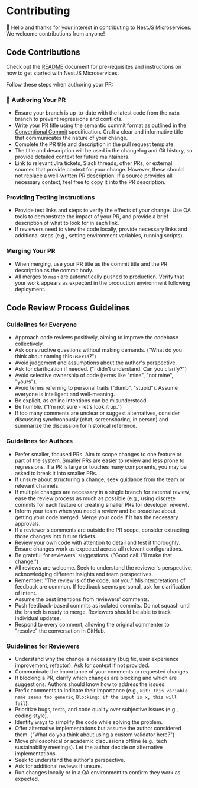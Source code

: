 # Contributing

👋 Hello and thanks for your interest in contributing to NestJS Microservices. We welcome contributions from anyone!

## Code Contributions

Check out the [README](./README.md) document for pre-requisites and instructions on how to get started with NestJS Microservices.

Follow these steps when authoring your PR:

### 📝 Authoring Your PR

-   Ensure your branch is up-to-date with the latest code from the `main` branch to prevent regressions and conflicts.
-   Write your PR title using the semantic commit format as outlined in the [Conventional Commit](https://www.conventionalcommits.org/en/v1.0.0/#summary) specification. Craft a clear and informative title that communicates the nature of your change.
-   Complete the PR title and description in the pull request template.
-   The title and description will be used in the changelog and Git history, so provide detailed context for future maintainers.
-   Link to relevant Jira tickets, Slack threads, other PRs, or external sources that provide context for your change. However, these should not replace a well-written PR description. If a source provides all necessary context, feel free to copy it into the PR description.

### Providing Testing Instructions

-   Provide test links and steps to verify the effects of your change. Use QA tools to demonstrate the impact of your PR, and provide a brief description of what to look for in each link.
-   If reviewers need to view the code locally, provide necessary links and additional steps (e.g., setting environment variables, running scripts).

### Merging Your PR

-   When merging, use your PR title as the commit title and the PR description as the commit body.
-   All merges to `main` are automatically pushed to production. Verify that your work appears as expected in the production environment following deployment.

## Code Review Process Guidelines

### Guidelines for Everyone

-   Approach code reviews positively, aiming to improve the codebase collectively.
-   Ask constructive questions without making demands. ("What do you think about naming this `userId`?")
-   Avoid judgement and assumptions about the author's perspective.
-   Ask for clarification if needed. ("I didn't understand. Can you clarify?")
-   Avoid selective ownership of code (terms like "mine", "not mine", "yours").
-   Avoid terms referring to personal traits ("dumb", "stupid"). Assume everyone is intelligent and well-meaning.
-   Be explicit, as online intentions can be misunderstood.
-   Be humble. ("I'm not sure - let's look it up.")
-   If too many comments are unclear or suggest alternatives, consider discussing synchronously (chat, screensharing, in person) and summarize the discussion for historical reference.

### Guidelines for Authors

-   Prefer smaller, focused PRs. Aim to scope changes to one feature or part of the system. Smaller PRs are easier to review and less prone to regressions. If a PR is large or touches many components, you may be asked to break it into smaller PRs.
-   If unsure about structuring a change, seek guidance from the team or relevant channels.
-   If multiple changes are necessary in a single branch for external review, ease the review process as much as possible (e.g., using discrete commits for each feature or creating smaller PRs for developer review).
-   Inform your team when you need a review and be proactive about getting your code merged. Merge your code if it has the necessary approvals.
-   If a reviewer's comments are outside the PR scope, consider extracting those changes into future tickets.
-   Review your own code with attention to detail and test it thoroughly. Ensure changes work as expected across all relevant configurations.
-   Be grateful for reviewers' suggestions. ("Good call. I'll make that change.")
-   All reviews are welcome. Seek to understand the reviewer's perspective, acknowledging different insights and team perspectives.
-   Remember: "The review is of the code, not you." Misinterpretations of feedback are common. If feedback seems personal, ask for clarification of intent.
-   Assume the best intentions from reviewers' comments.
-   Push feedback-based commits as isolated commits. Do not squash until the branch is ready to merge. Reviewers should be able to track individual updates.
-   Respond to every comment, allowing the original commenter to "resolve" the conversation in GitHub.

### Guidelines for Reviewers

-   Understand why the change is necessary (bug fix, user experience improvement, refactor). Ask for context if not provided.
-   Communicate the importance of your comments or requested changes.
-   If blocking a PR, clarify which changes are blocking and which are suggestions. Authors should know how to address the issues.
-   Prefix comments to indicate their importance (e.g., `Nit: this variable name seems too generic`, `Blocking: if the input is x, this will fail`).
-   Prioritize bugs, tests, and code quality over subjective issues (e.g., coding style).
-   Identify ways to simplify the code while solving the problem.
-   Offer alternative implementations but assume the author considered them. ("What do you think about using a custom validator here?")
-   Move philosophical or academic discussions offline (e.g., tech sustainability meetings). Let the author decide on alternative implementations.
-   Seek to understand the author's perspective.
-   Ask for additional reviews if unsure.
-   Run changes locally or in a QA environment to confirm they work as expected.
